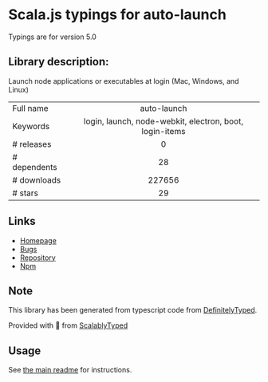 
# Scala.js typings for auto-launch

Typings are for version 5.0

## Library description:
Launch node applications or executables at login (Mac, Windows, and Linux)

|                    |                 |
| ------------------ | :-------------: |
| Full name          | auto-launch |
| Keywords           | login, launch, node-webkit, electron, boot, login-items |
| # releases         | 0 |
| # dependents       | 28 |
| # downloads        | 227656 |
| # stars            | 29 |

## Links
- [Homepage](https://github.com/4ver/node-auto-launch)
- [Bugs](https://github.com/4ver/node-auto-launch/issues)
- [Repository](https://github.com/4ver/node-auto-launch)
- [Npm](https://www.npmjs.com/package/auto-launch)
    


## Note
This library has been generated from typescript code from [DefinitelyTyped](https://definitelytyped.org).

Provided with :purple_heart: from [ScalablyTyped](https://github.com/oyvindberg/ScalablyTyped)

## Usage
See [the main readme](../../readme.md) for instructions.


